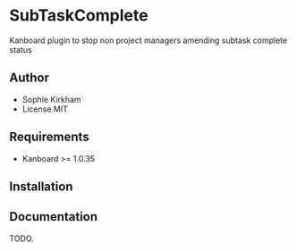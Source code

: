 SubTaskComplete
==============================

Kanboard plugin to stop non project managers amending subtask complete status


Author
------

- Sophie Kirkham
- License MIT

Requirements
------------

- Kanboard >= 1.0.35

Installation
------------


Documentation
-------------

TODO.
